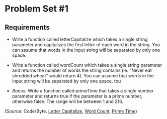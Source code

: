 Problem Set #1
=============

Requirements
--------

- Write a function called letterCapitalize which takes a single string parameter and capitalizes the first letter of each word in the string. You can assume that words in the input string will be separated by only one space.

- Write a function called wordCount which takes a single string parameter and returns the number of words the string contains (ie. "Never eat shredded wheat" would return 4). You can assume that words in the input string will be separated by only one space.
tou
- <em>Bonus:</em> Write a function called primeTime that takes a single number parameter and returns true if the parameter is a prime number, otherwise false. The range will be between 1 and 216.

(Source: CoderByte. <a href="http://coderbyte.com/CodingArea/GuestEditor.php?ct=Letter%20Capitalize&lan=JavaScript">Letter Capitalize</a>, <a href="http://coderbyte.com/CodingArea/GuestEditor.php?ct=Word%20Count&lan=JavaScript">Word Count</a>, <a href="http://coderbyte.com/CodingArea/GuestEditor.php?ct=Prime%20Time&lan=JavaScript">Prime Time</a>)